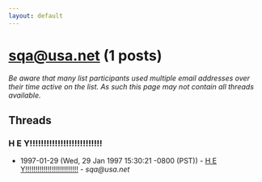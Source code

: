 ```yaml
---
layout: default
---
```


# sqa@usa.net (1 posts)

_Be aware that many list participants used multiple email addresses over their time active on the list. As such this page may not contain all threads available._

## Threads

### H                   E                          Y!!!!!!!!!!!!!!!!!!!!!!!!!!
+ 1997-01-29 (Wed, 29 Jan 1997 15:30:21 -0800 (PST)) - [H                   E                          Y!!!!!!!!!!!!!!!!!!!!!!!!!!](/archive/1997/01/1e52b615a3b87ff5b5ece62915679dbae71012927235e9b8cb74ddc1b5165617) - _sqa@usa.net_

